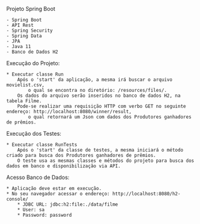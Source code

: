 Projeto Spring Boot

    - Spring Boot
    - API Rest
    - Spring Security
    - Spring Data
    - JPA
    - Java 11
    - Banco de Dados H2
    
    
Execução do Projeto:
    
    * Executar classe Run
        Após o 'start' da aplicação, a mesma irá buscar o arquivo movielist.csv,
            o qual se encontra no diretório: /resources/files/.
        Os dados do arquivo serão inseridos no banco de dados H2, na tabela Filme.
        Pode-se realizar uma requisição HTTP com verbo GET no seguinte endereço: http://localhost:8080/winner/result,
            o qual retornará um Json com dados dos Produtores ganhadores de prêmios.
        
        
Execução dos Testes:
    
    * Executar classe RunTests
        Após o 'start' da classe de testes, a mesma iniciará o método criado para busca dos Produtores ganhadores de prêmios.
        O teste usa as mesmas classes e métodos do projeto para busca dos dados em banco e disponibilização via API.


Acesso Banco de Dados:
    
    * Aplicação deve estar em execução.
    * No seu navegador acessar o endereço: http://localhost:8080/h2-console/
        * JDBC URL: jdbc:h2:file:./data/filme
        * User: sa
        * Password: password
